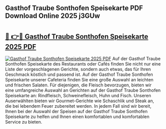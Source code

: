 ## Gasthof Traube Sonthofen Speisekarte PDF Download Online 2025 j3GUw

# <h2><a href="http://gcbtrq.nevu.top/?p=Gasthof+Traube+Sonthofen+Speisekarte">🔗 👉🔴 Gasthof Traube Sonthofen Speisekarte 2025 PDF</a></h2>

[![Gasthof Traube Sonthofen Speisekarte 2025 PDF](https://i.imgur.com/dBaPXMq.png)](http://gcbtrq.nevu.top/?p=Gasthof+Traube+Sonthofen+Speisekarte)
Auf der Gasthof Traube Sonthofen Speisekarte des Restaurants oder Cafés finden Sie nicht nur eine Liste der vorgeschlagenen Gerichte, sondern auch etwas, das für Ihren Geschmack köstlich und passend ist. Auf der Gasthof Traube Sonthofen Speisekarte unserer Cafeteria finden Sie eine große Auswahl an leichten und frischen Salaten. Für diejenigen, die Fleisch bevorzugen, bieten wir eine umfangreiche Auswahl an Gerichten auf der Gasthof Traube Sonthofen Speisekarte an: Rindfleisch, Schweinefleisch, Huhn und Fisch. Unseren Auserwählten bieten wir Gourmet-Gerichte wie Schaschlik und Steak an, die bei lebendem Feuer zubereitet werden. In jedem Fall sind wir bereit, Ihnen bei der Auswahl der Speisen auf der Gasthof Traube Sonthofen Speisekarte zu helfen und Ihnen einen komfortablen und komfortablen Service zu bieten.
